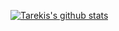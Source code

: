 [![Tarekis's github stats](https://github-readme-stats.vercel.app/api?username=tarekis)](https://github.com/anuraghazra/github-readme-stats)
